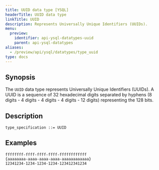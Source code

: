 ```yaml
---
title: UUID data type [YSQL]
headerTitle: UUID data type
linkTitle: UUID
description: Represents Universally Unique Identifiers (UUIDs).
menu:
  preview:
    identifier: api-ysql-datatypes-uuid
    parent: api-ysql-datatypes
aliases:
  - /preview/api/ysql/datatypes/type_uuid
type: docs
---
```


## Synopsis

The `UUID` data type represents Universally Unique Identifiers (UUIDs). A UUID is a sequence of 32 hexadecimal digits separated by hyphens (8 digits - 4 digits - 4 digits - 4 digits - 12 digits) representing the 128 bits.

## Description

```
type_specification ::= UUID
```

## Examples

```
ffffffff-ffff-ffff-ffff-ffffffffffff
{aaaaaaaa-aaaa-aaaa-aaaa-aaaaaaaaaaaa}
12341234-1234-1234-1234-123412341234
```
